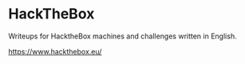 # HackTheBox

Writeups for HacktheBox machines and challenges written in English.

https://www.hackthebox.eu/

